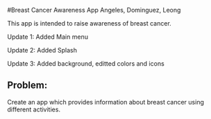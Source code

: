 #Breast Cancer Awareness App
Angeles, Dominguez, Leong

This app is intended to raise awareness of breast cancer.

Update 1: Added Main menu

Update 2: Added Splash

Update 3: Added background, editted colors and icons

## Problem:

Create an app which provides information about breast cancer using different activities.
